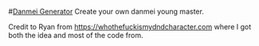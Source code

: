 #<a href="https://elany.github.io/DanmeiGenerator/">Danmei Generator</a>
Create your own danmei young master.

Credit to Ryan from https://whothefuckismydndcharacter.com where I got both the idea and most of the code from.

